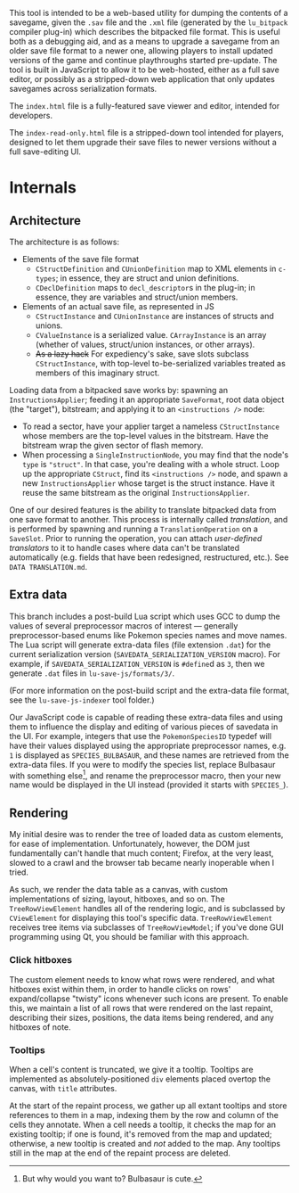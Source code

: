 
This tool is intended to be a web-based utility for dumping the contents of a savegame, given the `.sav` file and the `.xml` file (generated by the `lu_bitpack` compiler plug-in) which describes the bitpacked file format. This is useful both as a debugging aid, and as a means to upgrade a savegame from an older save file format to a newer one, allowing players to install updated versions of the game and continue playthroughs started pre-update. The tool is built in JavaScript to allow it to be web-hosted, either as a full save editor, or possibly as a stripped-down web application that only updates savegames across serialization formats.

The `index.html` file is a fully-featured save viewer and editor, intended for developers.

The `index-read-only.html` file is a stripped-down tool intended for players, designed to let them upgrade their save files to newer versions without a full save-editing UI.

# Internals

## Architecture

The architecture is as follows:

* Elements of the save file format
  * `CStructDefinition` and `CUnionDefinition` map to XML elements in `c-types`; in essence, they are struct and union definitions.
  * `CDeclDefinition` maps to `decl_descriptor`s in the plug-in; in essence, they are variables and struct/union members.
* Elements of an actual save file, as represented in JS
  * `CStructInstance` and `CUnionInstance` are instances of structs and unions.
  * `CValueInstance` is a serialized value. `CArrayInstance` is an array (whether of values, struct/union instances, or other arrays).
  * ~~As a lazy hack~~ For expediency's sake, save slots subclass `CStructInstance`, with top-level to-be-serialized variables treated as members of this imaginary struct.

Loading data from a bitpacked save works by: spawning an `InstructionsApplier`; feeding it an appropriate `SaveFormat`, root data object (the "target"), bitstream; and applying it to an `<instructions />` node:

* To read a sector, have your applier target a nameless `CStructInstance` whose members are the top-level values in the bitstream. Have the bitstream wrap the given sector of flash memory.
* When processing a `SingleInstructionNode`, you may find that the node's `type` is `"struct"`. In that case, you're dealing with a whole struct. Loop up the appropriate `CStruct`, find its `<instructions />` node, and spawn a new `InstructionsApplier` whose target is the struct instance. Have it reuse the same bitstream as the original `InstructionsApplier`.

One of our desired features is the ability to translate bitpacked data from one save format to another. This process is internally called *translation*, and is performed by spawning and running a `TranslationOperation` on a `SaveSlot`. Prior to running the operation, you can attach *user-defined translators* to it to handle cases where data can't be translated automatically (e.g. fields that have been redesigned, restructured, etc.). See `DATA TRANSLATION.md`.


## Extra data

This branch includes a post-build Lua script which uses GCC to dump the values of several preprocessor macros of interest &mdash; generally preprocessor-based enums like Pokemon species names and move names. The Lua script will generate extra-data files (file extension `.dat`) for the current serialization version (`SAVEDATA_SERIALIZATION_VERSION` macro). For example, if `SAVEDATA_SERIALIZATION_VERSION` is `#define`d as `3`, then we generate `.dat` files in `lu-save-js/formats/3/`.

(For more information on the post-build script and the extra-data file format, see the `lu-save-js-indexer` tool folder.)

Our JavaScript code is capable of reading these extra-data files and using them to influence the display and editing of various pieces of savedata in the UI. For example, integers that use the `PokemonSpeciesID` typedef will have their values displayed using the appropriate preprocessor names, e.g. `1` is displayed as `SPECIES_BULBASAUR`, and these names are retrieved from the extra-data files. If you were to modify the species list, replace Bulbasaur with something else[^bulbasaur], and rename the preprocessor macro, then your new name would be displayed in the UI instead (provided it starts with `SPECIES_`).

[^bulbasaur]: But why would you want to? Bulbasaur is cute.

## Rendering

My initial desire was to render the tree of loaded data as custom elements, for ease of implementation. Unfortunately, however, the DOM just fundamentally can't handle that much content; Firefox, at the very least, slowed to a crawl and the browser tab became nearly inoperable when I tried.

As such, we render the data table as a canvas, with custom implementations of sizing, layout, hitboxes, and so on. The `TreeRowViewElement` handles all of the rendering logic, and is subclassed by `CViewElement` for displaying this tool's specific data. `TreeRowViewElement` receives tree items via subclasses of `TreeRowViewModel`; if you've done GUI programming using Qt, you should be familiar with this approach.


### Click hitboxes

The custom element needs to know what rows were rendered, and what hitboxes exist within them, in order to handle clicks on rows' expand/collapse "twisty" icons whenever such icons are present. To enable this, we maintain a list of all rows that were rendered on the last repaint, describing their sizes, positions, the data items being rendered, and any hitboxes of note.


### Tooltips

When a cell's content is truncated, we give it a tooltip. Tooltips are implemented as absolutely-positioned `div` elements placed overtop the canvas, with `title` attributes.

At the start of the repaint process, we gather up all extant tooltips and store references to them in a map, indexing them by the row and column of the cells they annotate. When a cell needs a tooltip, it checks the map for an existing tooltip; if one is found, it's removed from the map and updated; otherwise, a new tooltip is created and *not* added to the map. Any tooltips still in the map at the end of the repaint process are deleted.